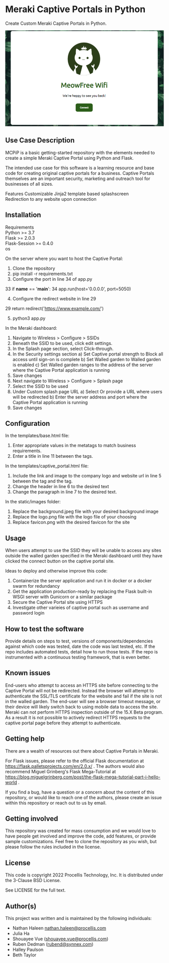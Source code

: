 # Meraki Captive Portals in Python

Create Custom Meraki Captive Portals in Python.

![Sample Custom Captive Portal](https://github.com/Procellis-Technology-Inc/MCPiP/blob/33658cc2f60886c011f88790c7056d72c0b46274/sample_portal.png)
 
## Use Case Description
MCPiP is a basic getting-started repository with the elements needed to create a simple Meraki Captive Portal using Python and Flask.

The intended use case for this software is a learning resource and base code for creating original captive portals for a business.  Captive Portals themselves are an important security, marketing and outreach tool for businesses of all sizes.

Features
Customizable Jinja2 template based splashscreen<br>
Redirection to any website upon connection


## Installation

Requirements<br>
Python >= 3.7<br>
Flask >= 2.0.3<br>
Flask-Session >= 0.4.0<br>
os<br>

On the server where you want to host the Captive Portal:
1. Clone the repository
2. pip install -r requirements.txt
3. Configure the port in line 34 of app.py

33 if __name__ == '__main__':
34     app.run(host='0.0.0.0', port=5050)

4. Configure the redirect website in line 29

29        return redirect('https://www.example.com/')

5. python3 app.py

In the Meraki dashboard:
1. Navigate to Wireless > Configure > SSIDs
2. Beneath the SSID to be used, click edit settings.
3. In the Splash page section, select Click-through.
4. In the Security settings section
a) Set Captive portal strength to Block all access until sign-on is complete
b) Set Walled garden to Walled garden is enabled
c) Set Walled garden ranges to the address of the server where the Captive Portal application is running
5. Save changes
6. Next navigate to Wireless > Configure > Splash page
7. Select the SSID to be used
8. Under Custom splash page URL
a) Select Or provide a URL where users will be redirected
b) Enter the server address and port where the Captive Portal application is running
9. Save changes

## Configuration

In the templates/base.html file:
1. Enter appropriate values in the metatags to match business requirements.
2. Enter a title in line 11 between the <title> and </title> tags.

In the templates/captive_portal.html file:
1. Include the link and image to the company logo and website url in line 5 between the <a> tag and the </a> tag.
2. Change the header in line 6 to the desired text
3. Change the paragraph in line 7 to the desired text.

In the static/images folder:
1. Replace the background.jpeg file with your desired background image
2. Replace the logo.png file with the logo file of your choosing
3. Replace favicon.png with the desired favicon for the site

## Usage

When users attempt to use the SSID they will be unable to access any sites outside the walled garden specified in the Meraki dashboard until they have clicked the connect button on the captive portal site.

Ideas to deploy and otherwise improve this code:
1. Containerize the server application and run it in docker or a docker swarm for redundancy
2. Get the application production-ready by replacing the Flask built-in WSGI server with Gunicorn or a similar package
3. Secure the Captive Portal site using HTTPS
4. Investigate other varieies of captive portal such as username and password login

## How to test the software

Provide details on steps to test, versions of components/dependencies against which code was tested, date the code was last tested, etc. 
If the repo includes automated tests, detail how to run those tests.
If the repo is instrumented with a continuous testing framework, that is even better.


## Known issues

End-users who attempt to access an HTTPS site before connecting to the Captive Portal will not be redirected.  Instead the browser will attempt to authenticate the SSL/TLS certificate for the website and fail if the site is not in the walled garden.  The end-user will see a browser timeout message, or their device will likely switch back to using mobile data to access the site.
Meraki can not perform HTTPS inspection outside of the 15.X Beta program.  As a result it is not possible to actively redirect HTTPS requests to the captive portal page before they attempt to authenticate.

## Getting help

There are a wealth of resources out there about Captive Portals in Meraki.

For Flask issues, please refer to the official Flask documentation at https://flask.palletsprojects.com/en/2.0.x/ .  The authors would also recommend Miguel Grinberg's Flask Mega-Tutorial at https://blog.miguelgrinberg.com/post/the-flask-mega-tutorial-part-i-hello-world .

If you find a bug, have a question or a concern about the content of this repository, or would like to reach one of the authors, please create an issue within this repository or reach out to us by email.

## Getting involved

This repository was created for mass consumption and we would love to have people get involved and improve the code, add features, or provide sample customizations.  Feel free to clone the repository as you wish, but please follow the rules included in the license.


## License
This code is copyright 2022 Procellis Technology, Inc.
It is distributed under the 3-Clause BSD License.

See LICENSE for the full text.

## Author(s)

This project was written and is maintained by the following individuals:

* Nathan Haleen <nathan.haleen@procellis.com>
* Julia Ha
* Shouayee Vue (shouayee.vue@procellis.com)
* Ruben Dedman (rubend@synnex.com)
* Halley Paulson
* Beth Taylor

